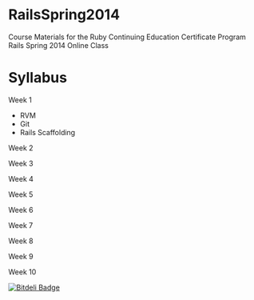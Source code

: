 RailsSpring2014
===============

Course Materials for the Ruby Continuing Education Certificate Program Rails Spring 2014 Online Class

Syllabus
============

Week 1
* RVM
* Git
* Rails Scaffolding

Week 2


Week 3


Week 4


Week 5


Week 6


Week 7


Week 8


Week 9


Week 10



[![Bitdeli Badge](https://d2weczhvl823v0.cloudfront.net/UWE-Ruby/rubyspring2014/trend.png)](https://bitdeli.com/free "Bitdeli Badge")

